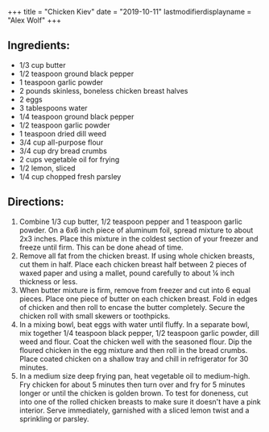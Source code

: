+++
title = "Chicken Kiev"
date = "2019-10-11"
lastmodifierdisplayname = "Alex Wolf"
+++

## Ingredients:

* 1/3 cup butter
* 1/2 teaspoon ground black pepper
* 1 teaspoon garlic powder
* 2 pounds skinless, boneless chicken breast halves
* 2 eggs
* 3 tablespoons water
* 1/4 teaspoon ground black pepper
* 1/2 teaspoon garlic powder
* 1 teaspoon dried dill weed
* 3/4 cup all-purpose flour
* 3/4 cup dry bread crumbs
* 2 cups vegetable oil for frying
* 1/2 lemon, sliced
* 1/4 cup chopped fresh parsley

## Directions:

1.	Combine 1/3 cup butter, 1/2 teaspoon pepper and 1 teaspoon garlic powder. On a 6x6 inch piece of aluminum foil, spread mixture to about 2x3 inches. Place this mixture in the coldest section of your freezer and freeze until firm. This can be done ahead of time.
2.	Remove all fat from the chicken breast. If using whole chicken breasts, cut them in half. Place each chicken breast half between 2 pieces of waxed paper and using a mallet, pound carefully to about ¼ inch thickness or less.
3.	When butter mixture is firm, remove from freezer and cut into 6 equal pieces. Place one piece of butter on each chicken breast. Fold in edges of chicken and then roll to encase the butter completely. Secure the chicken roll with small skewers or toothpicks.
4.	In a mixing bowl, beat eggs with water until fluffy. In a separate bowl, mix together 1/4 teaspoon black pepper, 1/2 teaspoon garlic powder, dill weed and flour. Coat the chicken well with the seasoned flour. Dip the floured chicken in the egg mixture and then roll in the bread crumbs. Place coated chicken on a shallow tray and chill in refrigerator for 30 minutes.
5.	In a medium size deep frying pan, heat vegetable oil to medium-high. Fry chicken for about 5 minutes then turn over and fry for 5 minutes longer or until the chicken is golden brown. To test for doneness, cut into one of the rolled chicken breasts to make sure it doesn't have a pink interior. Serve immediately, garnished with a sliced lemon twist and a sprinkling or parsley.
